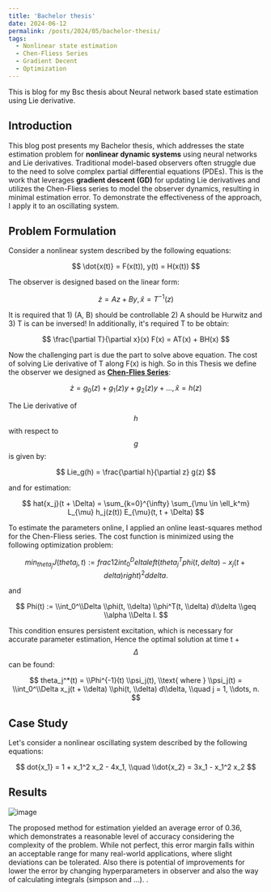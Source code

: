 ```yaml
---
title: 'Bachelor thesis'
date: 2024-06-12
permalink: /posts/2024/05/bachelor-thesis/
tags:
  - Nonlinear state estimation
  - Chen-Fliess Series
  - Gradient Decent
  - Optimization
---
```


This is blog for my Bsc thesis about Neural network based state estimation using Lie derivative.


## Introduction

This blog post presents my Bachelor thesis, which addresses the state estimation problem for **nonlinear dynamic systems** using neural networks and Lie derivatives. Traditional model-based observers often struggle due to the need to solve complex partial differential equations (PDEs). This is the work that leverages **gradient descent (GD)** for updating Lie derivatives and utilizes the Chen-Fliess series to model the observer dynamics, resulting in minimal estimation error. To demonstrate the effectiveness of the approach, I apply it to an oscillating system.

## Problem Formulation
Consider a nonlinear system described by the following equations:

$$
\dot{x(t)} = F(x(t)),
y(t) = H(x(t))
$$

The observer is designed based on the linear form:


$$
\dot{z} = Az + By,
\hat{x} = T^{-1}(z)
$$

It is required that 1) (A, B) should be controllable 2) A should be Hurwitz and 3) T is can be inversed!
In additionally, it's required T to be obtain:

$$
\frac{\partial T}{\partial x}(x) F(x) = AT(x) + BH(x)
$$

Now the challenging part is due the part to solve above equation. The cost of solving Lie derivative of T along F(x) is high. So in this Thesis we define the observer we designed as **[Chen-Flies Series](https://github.com/iperezav/CFSpy)**:


$$
\dot{z} = g_0(z) + g_1(z)y + g_2(z)y + ... ,
\hat{x} = h(z)
$$

The Lie derivative of $$h$$ with respect to $$g$$ is given by:
 
$$
Lie_g(h) = \frac{\partial h}{\partial z} g(z)
$$

and for estimation:

$$
hat{x_j}(t + \Delta) = \sum_{k=0}^{\infty} \sum_{\mu \in \ell_k^m} L_{\mu} h_j(z(t)) E_{\mu}(t, t + \Delta)
$$

To estimate the parameters online, I applied an online least-squares method for the Chen-Fliess series. The cost function is minimized using the following optimization problem:

$$
min_{theta_j} J(theta_j, t) := frac{1}{2} int_0^Delta left( theta_j^T phi(t, delta) - x_j(t + delta) right)^2 d delta.
$$

and

$$
Phi(t) := \\int_0^\\Delta \\phi(t, \\delta) \\phi^T(t, \\delta) d\\delta \\geq \\alpha \\Delta I.
$$

This condition ensures persistent excitation, which is necessary for accurate parameter estimation, Hence the optimal solution at time t + $$\Delta$$ can be found:

$$
theta_j^*(t) = \\Phi^{-1}(t) \\psi_j(t), \\text{ where } \\psi_j(t) = \\int_0^\\Delta x_j(t + \\delta) \\phi(t, \\delta) d\\delta, \\quad j = 1, \\dots, n.
$$

## Case Study
Let's consider a nonlinear oscillating system described by the following equations:

$$
dot{x_1} = 1 + x_1^2 x_2 - 4x_1, \\quad \\dot{x_2} = 3x_1 - x_1^2 x_2
$$

## Results

![image](https://github.com/user-attachments/assets/e7196ac5-2d5e-4d16-9b08-349787b7e98b)

The proposed method for estimation yielded an average error of 0.36, which demonstrates a reasonable level of accuracy considering the complexity of the problem. While not perfect, this error margin falls within an acceptable range for many real-world applications, where slight deviations can be tolerated. Also there is potential of improvements for lower the error by changing hyperparameters in observer and also the way of calculating integrals (simpson and ...).
.


